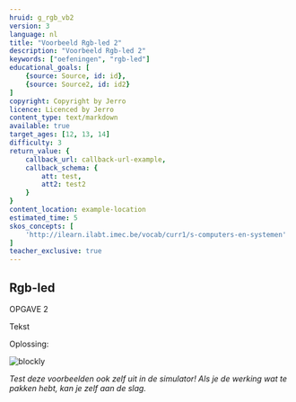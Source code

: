 ```yaml
---
hruid: g_rgb_vb2
version: 3
language: nl
title: "Voorbeeld Rgb-led 2"
description: "Voorbeeld Rgb-led 2"
keywords: ["oefeningen", "rgb-led"]
educational_goals: [
    {source: Source, id: id}, 
    {source: Source2, id: id2}
]
copyright: Copyright by Jerro
licence: Licenced by Jerro
content_type: text/markdown
available: true
target_ages: [12, 13, 14]
difficulty: 3
return_value: {
    callback_url: callback-url-example,
    callback_schema: {
        att: test,
        att2: test2
    }
}
content_location: example-location
estimated_time: 5
skos_concepts: [
    'http://ilearn.ilabt.imec.be/vocab/curr1/s-computers-en-systemen'
]
teacher_exclusive: true
---
```

## Rgb-led

OPGAVE 2

Tekst

Oplossing:  

![blockly](@learning-object/matrix_m1/nl/3)

*Test deze voorbeelden ook zelf uit in de simulator! Als je de werking wat te pakken hebt, kan je zelf aan de slag.*